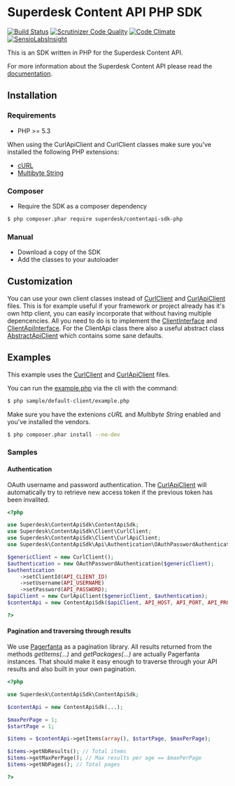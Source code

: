 # Superdesk Content API PHP SDK
[![Build Status](https://travis-ci.org/superdesk/contentapi-sdk-php.svg?branch=master)](https://travis-ci.org/superdesk/contentapi-sdk-php)
[![Scrutinizer Code Quality](https://scrutinizer-ci.com/g/superdesk/contentapi-sdk-php/badges/quality-score.png?b=master)](https://scrutinizer-ci.com/g/superdesk/contentapi-sdk-php/?branch=master) 
[![Code Climate](https://codeclimate.com/github/superdesk/contentapi-sdk-php/badges/gpa.svg)](https://codeclimate.com/github/superdesk/contentapi-sdk-php)
[![SensioLabsInsight](https://insight.sensiolabs.com/projects/b7fbb859-3d37-4945-91ae-940daf0073ec/mini.png)](https://insight.sensiolabs.com/projects/b7fbb859-3d37-4945-91ae-940daf0073ec)

This is an SDK written in PHP for the Superdesk Content API. 

For more information about the Superdesk Content API please read the [documentation](http://docs.superdeskcontentapi.apiary.io/).

## Installation

### Requirements
* PHP >= 5.3

When using the CurlApiClient and CurlClient classes make sure you've installed
the following PHP extensions:
* [cURL](http://php.net/manual/book.curl.php)
* [Multibyte String](http://php.net/manual/book.mbstring.php)

### Composer
* Require the SDK as a composer dependency 

```bash
$ php composer.phar require superdesk/contentapi-sdk-php
```

### Manual
* Download a copy of the SDK
* Add the classes to your autoloader

## Customization
You can use your own client classes instead of 
[CurlClient](src/Superdesk/ContentApiSdk/Client/CurlClient.php) and 
[CurlApiClient](src/Superdesk/ContentApiSdk/Client/CurlApiClient.php) files. 
This is for example useful if your framework or project already has it's own 
http client, you can easily incorporate that without having multiple 
depencencies.
All you need to do is to implement the 
[ClientInterface](src/Superdesk/ContentApiSdk/Client/ClientInterface.php) and 
[ClientApiInterface](src/Superdesk/ContentApiSdk/Client/ClientApiInterface.php). 
For the ClientApi class there also a useful abstract class 
[AbstractApiClient](src/Superdesk/ContentApiSdk/Client/AbstractApiClient.php) 
which contains some sane defaults.

## Examples

This example uses the [CurlClient](src/Superdesk/ContentApiSdk/Client/CurlClient.php) 
and [CurlApiClient](src/Superdesk/ContentApiSdk/Client/CurlApiClient.php) files.

You can run the [example.php](sample/default-client/example.php) via the cli 
with the command:

```bash
$ php sample/default-client/example.php
```

Make sure you have the extenions _cURL_ and _Multibyte String_ enabled and 
you've installed the vendors.

```bash
$ php composer.phar install --no-dev
```

### Samples

#### Authentication

OAuth username and password authentication. The 
[CurlApiClient](src/Superdesk/ContentApiSdk/Client/CurlApiClient.php) 
will automatically try to retrieve new access token if the previous token has
been invalited.


```php
<?php

use Superdesk\ContentApiSdk\ContentApiSdk;
use Superdesk\ContentApiSdk\Client\CurlClient;
use Superdesk\ContentApiSdk\Client\CurlApiClient;
use Superdesk\ContentApiSdk\Api\Authentication\OAuthPasswordAuthentication;

$genericClient = new CurlClient();
$authentication = new OAuthPasswordAuthentication($genericClient);
$authentication
    ->setClientId(API_CLIENT_ID)
    ->setUsername(API_USERNAME)
    ->setPassword(API_PASSWORD);
$apiClient = new CurlApiClient($genericClient, $authentication);
$contentApi = new ContentApiSdk($apiClient, API_HOST, API_PORT, API_PROTOCOL);

?>
```

#### Pagination and traversing through results

We use [Pagerfanta](https://github.com/whiteoctober/Pagerfanta) as a pagination
library. All results returned from the methods _getItems(...)_ and 
_getPackages(...)_ are actually Pagerfanta instances. That should make it easy
enough to traverse through your API results and also built in your own pagination.

```php
<?php

use Superdesk\ContentApiSdk\ContentApiSdk;

$contentApi = new ContentApiSdk(...);

$maxPerPage = 1;
$startPage = 1;

$items = $contentApi->getItems(array(), $startPage, $maxPerPage);

$items->getNbResults(); // Total items
$items->getMaxPerPage(); // Max results per age == $maxPerPage
$items->getNbPages(); // Total pages

?>
```
